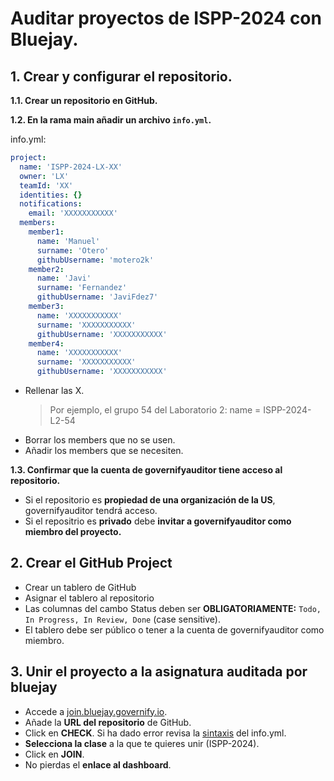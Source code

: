 
# Auditar proyectos de ISPP-2024 con Bluejay.

## 1. Crear y configurar el repositorio.

**1.1. Crear un repositorio en GitHub.**

**1.2. En la rama main añadir un archivo `info.yml`.**

info.yml:
```yaml
project:
  name: 'ISPP-2024-LX-XX'
  owner: 'LX'
  teamId: 'XX'
  identities: {}
  notifications:
    email: 'XXXXXXXXXXX'
  members:
    member1:
      name: 'Manuel'
      surname: 'Otero' 
      githubUsername: 'motero2k'
    member2:
      name: 'Javi'
      surname: 'Fernandez' 
      githubUsername: 'JaviFdez7'
    member3:
      name: 'XXXXXXXXXXX'
      surname: 'XXXXXXXXXXX' 
      githubUsername: 'XXXXXXXXXXX'
    member4:
      name: 'XXXXXXXXXXX'
      surname: 'XXXXXXXXXXX' 
      githubUsername: 'XXXXXXXXXXX'
```

- Rellenar las X.
    > Por ejemplo, el grupo 54 del Laboratorio 2:
    > name = ISPP-2024-L2-54
- Borrar los members que no se usen.
- Añadir los members que se necesiten.

**1.3. Confirmar que la cuenta de governifyauditor tiene acceso al repositorio.**
- Si el repositorio es **propiedad de una organización de la US**, governifyauditor tendrá acceso.
- Si el repositrio es **privado** debe **invitar a governifyauditor como miembro del proyecto.**

## 2. Crear el GitHub Project
- Crear un tablero de GitHub
- Asignar el tablero al repositorio
- Las columnas del cambo Status deben ser **OBLIGATORIAMENTE:** `Todo, In Progress, In Review, Done` (case sensitive).
- El tablero debe ser público o tener a la cuenta de governifyauditor como miembro.
## 3. Unir el proyecto a la asignatura auditada por bluejay

- Accede a [join.bluejay.governify.io](https://join.bluejay.governify.io).
- Añade la **URL del repositorio** de GitHub.
- Click en **CHECK**. Si ha dado error revisa la [sintaxis](https://www.yamllint.com/) del info.yml.
- **Selecciona la clase** a la que te quieres unir (ISPP-2024).
- Click en **JOIN**.
- No pierdas el **enlace al dashboard**.


